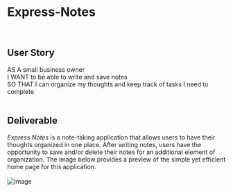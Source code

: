 # Express-Notes<br>
<br>

## User Story<br>
AS A small business owner<br>
I WANT to be able to write and save notes<br>
SO THAT I can organize my thoughts and keep track of tasks I need to complete<br>
<br>
## Deliverable<br>
*Express Notes* is a note-taking application that allows users to have their thoughts organized in one place. After writing notes, users have the opportunity to save and/or delete their notes for an additional element of organization. The image below provides a preview of the simple yet efficient home page for this application.<br>
<br>![image](https://user-images.githubusercontent.com/67798512/102696703-fbee9d00-41e4-11eb-8407-a3927093d4df.png)